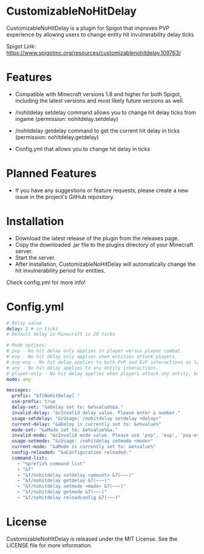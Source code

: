 # CustomizableNoHitDelay
CustomizableNoHitDelay is a plugin for Spigot that improves PVP experience by allowing users to change entity hit invulnerability delay ticks

Spigot Link: https://www.spigotmc.org/resources/customizablenohitdelay.109763/

# Features
- Compatible with Minecraft versions 1.8 and higher for both Spigot, including the latest versions and most likely future versions as well.

- /nohitdelay setdelay command allows you to change hit delay ticks from ingame (permission: nohitdelay.setdelay)

- /nohitdelay getdelay command to get the current hit delay in ticks (permission: nohitdelay.getdelay)

- Config.yml that allows you to change hit delay in ticks

# Planned Features
- If you have any suggestions or feature requests, please create a new issue in the project's GitHub repository.

# Installation
- Download the latest release of the plugin from the releases page.
- Copy the downloaded .jar file to the plugins directory of your Minecraft server.
- Start the server.
- After installation, CustomizableNoHitDelay will automatically change the hit invulnerability period for entities.

Check config.yml for more info!

# Config.yml
```yaml
# Delay value
delay: 2 # in ticks
# Default delay in Minecraft is 20 ticks

# Mode options:
# pvp - No hit delay only applies in player versus player combat.
# evp - No hit delay only applies when entities attack players.
# pvp-evp - No hit delay applies to both PvP and EvP interactions as long as a player is involved.
# any - No hit delay applies to any entity interactions.
# player-only - No hit delay applies when players attack any entity, but entities do not have no hit delay when attacking.
mode: any

messages:
  prefix: "&f[NoHitDelay] "
  use-prefix: true
  delay-set: "&aDelay set to: &e%value%&a."
  invalid-delay: "&cInvalid delay value. Please enter a number."
  usage-setdelay: "&cUsage: /nohitdelay setdelay <delay>"
  current-delay: "&aDelay is currently set to: &e%value%"
  mode-set: "&aMode set to: &e%value%&a."
  invalid-mode: "&cInvalid mode value. Please use 'pvp', 'evp', 'pvp-evp', 'any', or 'player-only'."
  usage-setmode: "&cUsage: /nohitdelay setmode <mode>"
  current-mode: "&aMode is currently set to: &e%value%"
  config-reloaded: "&aConfiguration reloaded."
  command-list:
    - "%prefix% command list"
    - "&f"
    - "&f/nohitdelay setdelay <amount> &7(~~~)"
    - "&f/nohitdelay getdelay &7(~~~)"
    - "&f/nohitdelay setmode <mode> &7(~~~)"
    - "&f/nohitdelay getmode &7(~~~)"
    - "&f/nohitdelay reloadconfig &7(~~~)"
```

# License
CustomizableNoHitDelay is released under the MIT License. See the LICENSE file for more information.
